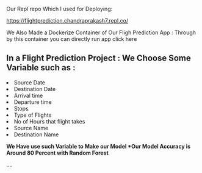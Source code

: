 Our Repl repo Which I used for Deploying:

https://flightprediction.chandraprakash7.repl.co/

<p>  We Also Made a Dockerize Container of Our Fligh Prediction App : Through by this container you can directly run app <a href:https://hub.docker.com/r/prakash7861/flask-docker-demo-app> click here </a></p>

<h2>In a Flight Prediction Project : We Choose Some Variable such as :</h2>


<li>Source Date</li>
<li>Destination Date</li> 
<li>Arrival time</li>
<li>Departure time</li>
<li>Stops </li>
<li>Type of Flights</li>
<li>No of Hours that flight takes</li>
<li>Source Name</li>
<li>Destination Name</li>

<strong>We Have use such Variable to Make our Model *Our Model Accuracy is Around 80 Percent with Random Forest </strong>


....
